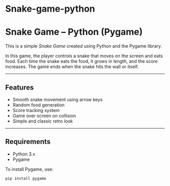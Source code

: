 # Snake-game-python
# Snake Game – Python (Pygame)

This is a simple *Snake Game* created using Python and the Pygame library.

In this game, the player controls a snake that moves on the screen and eats food. Each time the snake eats the food, it grows in length, and the score increases. The game ends when the snake hits the wall or itself.

---

## Features

- Smooth snake movement using arrow keys
- Random food generation
- Score tracking system
- Game over screen on collision
- Simple and classic retro look

---

## Requirements

- Python 3.x
- Pygame

To install Pygame, use:

```bash
pip install pygame

